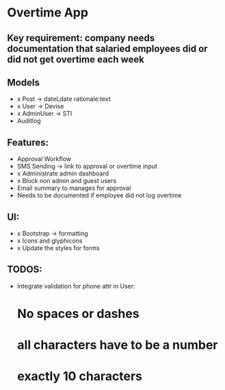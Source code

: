 # Overtime App

## Key requirement: company needs documentation that salaried employees did or did not get overtime each week

## Models
- x Post -> dateLdate rationale:text
- x User -> Devise
- x AdminUser -> STI
- Auditlog

## Features:
- Approval Workflow
- SMS Sending -> link to approval or overtime input
- x Administrate admin dashboard
- x Block non admin and guest users
- Email summary to manages for approval
- Needs to be documented if employee did not log overtime

## UI:
- x Bootstrap -> formatting
- x Icons and glyphicons
- x Update the styles for forms

## TODOS:
- Integrate validation for phone attr in User:
  # No spaces or dashes
  # all characters have to be a number
  # exactly 10 characters
